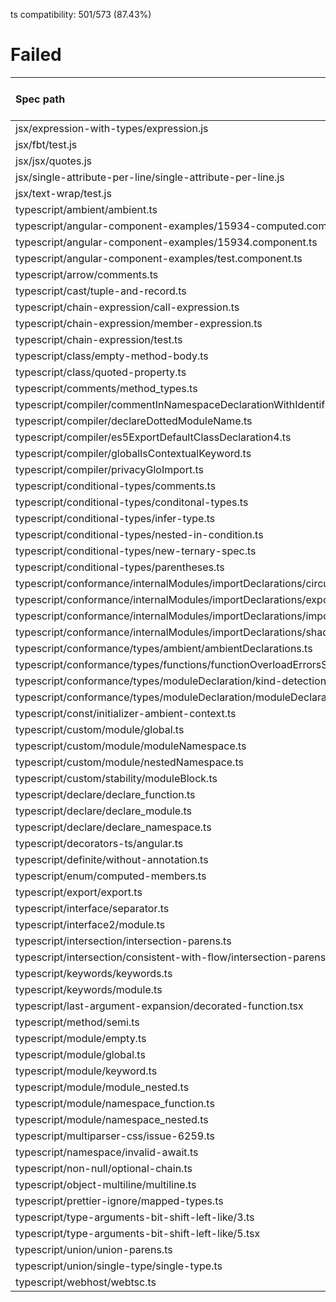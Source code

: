 ts compatibility: 501/573 (87.43%)

# Failed

| Spec path | Failed or Passed | Match ratio |
| :-------- | :--------------: | :---------: |
| jsx/expression-with-types/expression.js | 💥💥💥💥 | 0.00% |
| jsx/fbt/test.js | 💥 | 84.06% |
| jsx/jsx/quotes.js | 💥💥💥💥 | 79.41% |
| jsx/single-attribute-per-line/single-attribute-per-line.js | 💥✨ | 43.37% |
| jsx/text-wrap/test.js | 💥 | 99.56% |
| typescript/ambient/ambient.ts | 💥 | 82.35% |
| typescript/angular-component-examples/15934-computed.component.ts | 💥💥 | 76.92% |
| typescript/angular-component-examples/15934.component.ts | 💥💥 | 53.85% |
| typescript/angular-component-examples/test.component.ts | 💥💥 | 41.18% |
| typescript/arrow/comments.ts | 💥✨ | 44.44% |
| typescript/cast/tuple-and-record.ts | 💥 | 0.00% |
| typescript/chain-expression/call-expression.ts | 💥 | 68.75% |
| typescript/chain-expression/member-expression.ts | 💥 | 65.67% |
| typescript/chain-expression/test.ts | 💥 | 0.00% |
| typescript/class/empty-method-body.ts | 💥 | 80.00% |
| typescript/class/quoted-property.ts | 💥 | 66.67% |
| typescript/comments/method_types.ts | 💥 | 84.62% |
| typescript/compiler/commentInNamespaceDeclarationWithIdentifierPathName.ts | 💥 | 66.67% |
| typescript/compiler/declareDottedModuleName.ts | 💥 | 58.33% |
| typescript/compiler/es5ExportDefaultClassDeclaration4.ts | 💥 | 93.33% |
| typescript/compiler/globalIsContextualKeyword.ts | 💥 | 92.86% |
| typescript/compiler/privacyGloImport.ts | 💥 | 91.16% |
| typescript/conditional-types/comments.ts | 💥✨ | 31.51% |
| typescript/conditional-types/conditonal-types.ts | 💥✨ | 34.48% |
| typescript/conditional-types/infer-type.ts | 💥✨ | 4.76% |
| typescript/conditional-types/nested-in-condition.ts | 💥✨ | 15.79% |
| typescript/conditional-types/new-ternary-spec.ts | 💥✨ | 10.67% |
| typescript/conditional-types/parentheses.ts | 💥✨ | 15.22% |
| typescript/conformance/internalModules/importDeclarations/circularImportAlias.ts | 💥 | 88.89% |
| typescript/conformance/internalModules/importDeclarations/exportImportAlias.ts | 💥 | 87.50% |
| typescript/conformance/internalModules/importDeclarations/importAliasIdentifiers.ts | 💥 | 94.00% |
| typescript/conformance/internalModules/importDeclarations/shadowedInternalModule.ts | 💥 | 84.85% |
| typescript/conformance/types/ambient/ambientDeclarations.ts | 💥 | 70.00% |
| typescript/conformance/types/functions/functionOverloadErrorsSyntax.ts | 💥 | 0.00% |
| typescript/conformance/types/moduleDeclaration/kind-detection.ts | 💥 | 0.00% |
| typescript/conformance/types/moduleDeclaration/moduleDeclaration.ts | 💥 | 71.43% |
| typescript/const/initializer-ambient-context.ts | 💥 | 93.33% |
| typescript/custom/module/global.ts | 💥 | 80.00% |
| typescript/custom/module/moduleNamespace.ts | 💥 | 33.33% |
| typescript/custom/module/nestedNamespace.ts | 💥 | 40.00% |
| typescript/custom/stability/moduleBlock.ts | 💥 | 90.48% |
| typescript/declare/declare_function.ts | 💥 | 88.89% |
| typescript/declare/declare_module.ts | 💥 | 80.00% |
| typescript/declare/declare_namespace.ts | 💥 | 80.00% |
| typescript/decorators-ts/angular.ts | 💥 | 87.50% |
| typescript/definite/without-annotation.ts | 💥 | 91.67% |
| typescript/enum/computed-members.ts | 💥 | 0.00% |
| typescript/export/export.ts | 💥 | 71.43% |
| typescript/interface/separator.ts | 💥💥 | 94.44% |
| typescript/interface2/module.ts | 💥 | 80.00% |
| typescript/intersection/intersection-parens.ts | 💥💥 | 86.17% |
| typescript/intersection/consistent-with-flow/intersection-parens.ts | 💥 | 69.77% |
| typescript/keywords/keywords.ts | 💥 | 80.56% |
| typescript/keywords/module.ts | 💥 | 84.62% |
| typescript/last-argument-expansion/decorated-function.tsx | 💥 | 29.06% |
| typescript/method/semi.ts | 💥 | 85.71% |
| typescript/module/empty.ts | 💥 | 0.00% |
| typescript/module/global.ts | 💥 | 0.00% |
| typescript/module/keyword.ts | 💥 | 57.14% |
| typescript/module/module_nested.ts | 💥 | 46.67% |
| typescript/module/namespace_function.ts | 💥 | 66.67% |
| typescript/module/namespace_nested.ts | 💥 | 46.67% |
| typescript/multiparser-css/issue-6259.ts | 💥 | 57.14% |
| typescript/namespace/invalid-await.ts | 💥 | 66.67% |
| typescript/non-null/optional-chain.ts | 💥 | 72.22% |
| typescript/object-multiline/multiline.ts | 💥✨ | 23.21% |
| typescript/prettier-ignore/mapped-types.ts | 💥 | 94.92% |
| typescript/type-arguments-bit-shift-left-like/3.ts | 💥 | 0.00% |
| typescript/type-arguments-bit-shift-left-like/5.tsx | 💥 | 0.00% |
| typescript/union/union-parens.ts | 💥 | 92.59% |
| typescript/union/single-type/single-type.ts | 💥 | 0.00% |
| typescript/webhost/webtsc.ts | 💥 | 99.08% |
